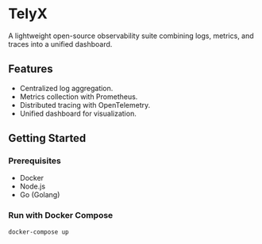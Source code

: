 # TelyX
A lightweight open-source observability suite combining logs, metrics, and traces into a unified dashboard.

## Features
- Centralized log aggregation.
- Metrics collection with Prometheus.
- Distributed tracing with OpenTelemetry.
- Unified dashboard for visualization.

## Getting Started
### Prerequisites
- Docker
- Node.js
- Go (Golang)

### Run with Docker Compose
```bash
docker-compose up
